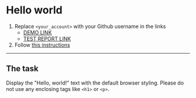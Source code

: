 # Hello world
1. Replace `<your_account>` with your Github username in the links
    - [DEMO LINK](https://EVolokhin.github.io/layout_hello-world/) <br>
    - [TEST REPORT LINK](https://EVolokhin.github.io/layout_hello-world/report/html_report/)
2. Follow [this instructions](https://mate-academy.github.io/layout_task-guideline/)
___

## The task 
Display the "Hello, world!" text with the default browser styling. Please do not 
use any enclosing tags like `<h1>` or `<p>`.
